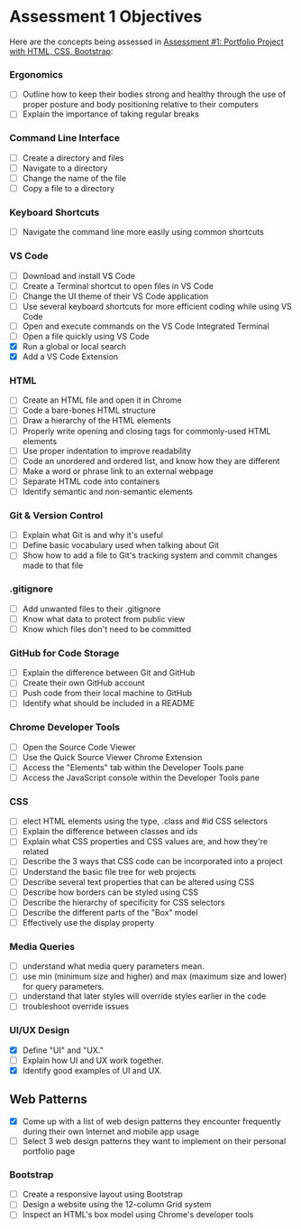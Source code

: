 # Assessment 1 Objectives

Here are the concepts being assessed in [Assessment #1: Portfolio Project with HTML, CSS, Bootstrap](https://github.com/Techtonica/curriculum/blob/master/projects/portfolio/portfolio-webpage-1.md):

### Ergonomics
- [ ] Outline how to keep their bodies strong and healthy through the use of proper posture and body positioning relative to their computers
- [ ] Explain the importance of taking regular breaks

### Command Line Interface
- [ ] Create a directory and files
- [ ] Navigate to a directory
- [ ] Change the name of the file
- [ ] Copy a file to a directory

### Keyboard Shortcuts
- [ ] Navigate the command line more easily using common shortcuts

### VS Code
- [ ] Download and install VS Code
- [ ] Create a Terminal shortcut to open files in VS Code
- [ ] Change the UI theme of their VS Code application
- [ ] Use several keyboard shortcuts for more efficient coding while using VS Code
- [ ] Open and execute commands on the VS Code Integrated Terminal
- [ ] Open a file quickly using VS Code
- [x] Run a global or local search
- [x] Add a VS Code Extension

### HTML
- [ ] Create an HTML file and open it in Chrome
- [ ] Code a bare-bones HTML structure
- [ ] Draw a hierarchy of the HTML elements
- [ ] Properly write opening and closing tags for commonly-used HTML elements
- [ ] Use proper indentation to improve readability
- [ ] Code an unordered and ordered list, and know how they are different
- [ ] Make a word or phrase link to an external webpage
- [ ] Separate HTML code into containers
- [ ] Identify semantic and non-semantic elements

### Git & Version Control
- [ ] Explain what Git is and why it's useful
- [ ] Define basic vocabulary used when talking about Git
- [ ] Show how to add a file to Git's tracking system and commit changes made to that file

### .gitignore
- [ ] Add unwanted files to their .gitignore
- [ ] Know what data to protect from public view
- [ ] Know which files don't need to be committed

### GitHub for Code Storage
- [ ] Explain the difference between Git and GitHub
- [ ] Create their own GitHub account
- [ ] Push code from their local machine to GitHub
- [ ] Identify what should be included in a README

### Chrome Developer Tools
- [ ] Open the Source Code Viewer
- [ ] Use the Quick Source Viewer Chrome Extension
- [ ] Access the "Elements" tab within the Developer Tools pane
- [ ] Access the JavaScript console within the Developer Tools pane

### CSS
- [ ] elect HTML elements using the type, .class and #id CSS selectors
- [ ] Explain the difference between classes and ids
- [ ] Explain what CSS properties and CSS values are, and how they're related
- [ ] Describe the 3 ways that CSS code can be incorporated into a project
- [ ] Understand the basic file tree for web projects
- [ ] Describe several text properties that can be altered using CSS
- [ ] Describe how borders can be styled using CSS
- [ ] Describe the hierarchy of specificity for CSS selectors
- [ ] Describe the different parts of the "Box" model
- [ ] Effectively use the display property

### Media Queries

- [ ] understand what media query parameters mean.
- [ ] use min (minimum size and higher) and max (maximum size and lower) for query parameters.
- [ ] understand that later styles will override styles earlier in the code
- [ ] troubleshoot override issues

### UI/UX Design
- [x] Define "UI" and "UX."
- [ ] Explain how UI and UX work together.
- [x] Identify good examples of UI and UX.

## Web Patterns
- [x] Come up with a list of web design patterns they encounter frequently during their own Internet and mobile app usage
- [ ] Select 3 web design patterns they want to implement on their personal portfolio page

### Bootstrap
- [ ] Create a responsive layout using Bootstrap
- [ ] Design a website using the 12-column Grid system
- [ ] Inspect an HTML's box model using Chrome's developer tools
